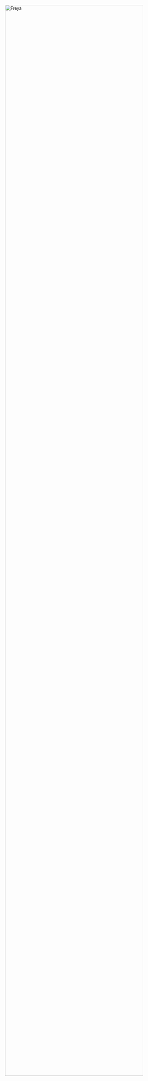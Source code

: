 <img width="95%" alt="Freya" src="https://github.com/user-attachments/assets/1a6971aa-b896-430c-95d8-443896e71a6d">
